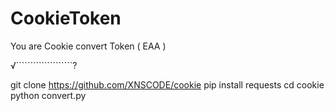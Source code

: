 # CookieToken
You are Cookie convert Token ( EAA )

√````````````````````?

git clone https://github.com/XNSCODE/cookie
pip install requests
cd cookie
python convert.py
